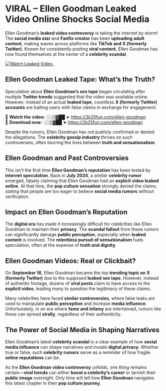 # VIRAL – Ellen Goodman Leaked Video Online Shocks Social Media 

Ellen Goodman’s **leaked video controversy** is taking the internet by storm! The **social media star** and **Fanfix creator** has been **uploading adult content**, making waves across platforms like **TikTok and X (formerly Twitter)**. Known for consistently posting **viral content**, Ellen Goodman has now found themselves at the center of a **celebrity scandal**.  

[![Watch Leaked Video.](https://miro.medium.com/v2/resize:fit:828/format:webp/1*cilzJN44JGOrTw9NJCrNHA.gif "Watch Leaked Video")](https://2k25fun.com/ellen-goodman)

## **Ellen Goodman Leaked Tape: What’s the Truth?**  
Speculation about **Ellen Goodman’s sex tape** began circulating after multiple **Twitter trends** suggested that the video was available online. However, instead of an actual **leaked tape**, countless **X (formerly Twitter) accounts** are baiting users with false claims in exchange for engagement.  

🔹 **Watch the video:** ░░▒▓██ ➤ https://2k25fun.com/ellen-goodman  
🔹 **Download now:** ░░▒▓██ ➤ https://2k25fun.com/ellen-goodman  

Despite the rumors, Ellen Goodman has not publicly confirmed or denied the allegations. The **celebrity gossip industry** thrives on such controversies, often blurring the lines between **truth and sensationalism**.  

## **Ellen Goodman and Past Controversies**  
This isn’t the first time **Ellen Goodman’s reputation** has been tested by **internet speculation**. Back in **July 2024**, a similar **celebrity rumor** emerged, falsely claiming that Ellen Goodman had an **explicit video leaked online**. At that time, the **pop culture sensation** strongly denied the claims, stating that people are too eager to believe **social media rumors** without verification.  

## **Impact on Ellen Goodman’s Reputation**  
The **digital era** has made it increasingly difficult for celebrities like Ellen Goodman to maintain their **privacy**. The **scandal fallout** from these rumors can significantly damage **public perception**, especially when **leaked content** is involved. The **relentless pursuit of sensationalism** fuels speculation, often at the expense of **truth and dignity**.  

## **Ellen Goodman Videos: Real or Clickbait?**  
On **September 16**, Ellen Goodman became the top **trending topic on X (formerly Twitter)** due to the supposed **leaked sex tape**. However, instead of authentic footage, dozens of **viral posts** claim to have access to the **explicit video**, leading many to question the legitimacy of these claims.  

Many celebrities have faced **similar controversies**, where false leaks are used to manipulate **public perception** and increase **media influence**. Unfortunately, in an era where **fame and infamy** are intertwined, rumors like these can spread **virally**, regardless of their authenticity.  

## **The Power of Social Media in Shaping Narratives**  
Ellen Goodman’s latest **celebrity scandal** is a clear example of how **social media influence** can shape narratives and invade **digital privacy**. Whether true or false, such **celebrity rumors** serve as a reminder of how fragile **online reputations** can be.  

As the **Ellen Goodman video controversy** unfolds, one thing remains certain—**viral trends** can either **boost a celebrity’s career** or tarnish their **public image** overnight. Only time will tell how **Ellen Goodman** navigates this latest chapter in their **pop culture journey**. 